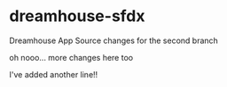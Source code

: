 # dreamhouse-sfdx
Dreamhouse App Source
changes for the second branch

oh nooo... more changes here too

I've added another line!!
